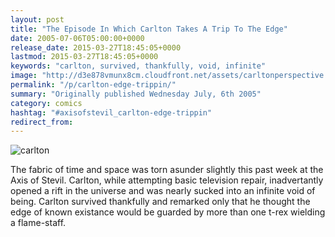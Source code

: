 ```yaml
---
layout: post
title: "The Episode In Which Carlton Takes A Trip To The Edge"
date: 2005-07-06T05:00:00+0000
release_date: 2015-03-27T18:45:05+0000
lastmod: 2015-03-27T18:45:05+0000
keywords: "carlton, survived, thankfully, void, infinite"
image: "http://d3e878vmunx8cm.cloudfront.net/assets/carltonperspective.jpg"
permalink: "/p/carlton-edge-trippin/"
summary: "Originally published Wednesday July, 6th 2005"
category: comics
hashtag: "#axisofstevil_carlton-edge-trippin"
redirect_from:
---
```


![carlton](http://d3e878vmunx8cm.cloudfront.net/assets/carltonperspective.jpg)

The fabric of time and space was torn asunder slightly this past week at the Axis of Stevil. Carlton, while attempting basic television repair, inadvertantly opened a rift in the universe and was nearly sucked into an infinite void of being. Carlton survived thankfully and remarked only that he thought the edge of known existance would be guarded by more than one t-rex wielding a flame-staff.
